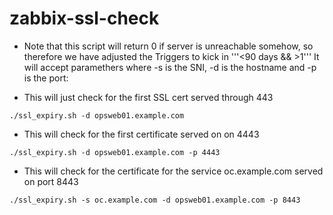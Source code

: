 # zabbix-ssl-check

* Note that this script will return 0 if server is unreachable somehow, so therefore we have adjusted the Triggers to kick in '''<90 days && >1'''
It will accept paramethers where -s is the SNI, -d is the hostname and -p is the port:

* This will just check for the first SSL cert served through 443
```
./ssl_expiry.sh -d opsweb01.example.com
```

* This will check for the first certificate served on on 4443
```
./ssl_expiry.sh -d opsweb01.example.com -p 4443
```

* This will check for the certificate for the service oc.example.com served on port 8443
```
./ssl_expiry.sh -s oc.example.com -d opsweb01.example.com -p 8443
```

